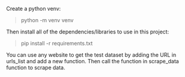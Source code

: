 Create a python venv:
>python -m venv venv

Then install all of the dependencies/libraries to use in this project:

>pip install -r requirements.txt

You can use any website to get the test dataset by adding the URL in urls_list and add a new function. Then call the function in scrape_data function to scrape data.
